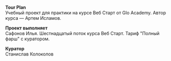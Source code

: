 **Tour Plan**\
Учебный проект для практики на курсе Веб Старт от Glo Academy. Автор курса — Артем Исламов.

**Проект выполняет**\
Сафонов Илья. Шестнадцатый поток курса Веб Старт. Тариф "Полный фарш" с куратором.

**Куратор**\
Станислав Колоколов
